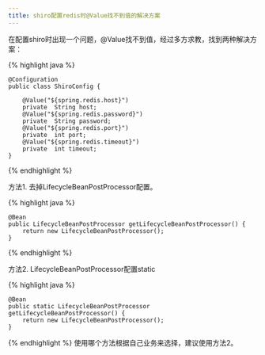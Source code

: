```yaml
---
title: shiro配置redis时@Value找不到值的解决方案
---
```


在配置shiro时出现一个问题，@Value找不到值，经过多方求教，找到两种解决方案： 

{% highlight java %}

	@Configuration
	public class ShiroConfig {
	
		@Value("${spring.redis.host}")
		private  String host;
		@Value("${spring.redis.password}")
		private  String password;
		@Value("${spring.redis.port}")
		private  int port;
		@Value("${spring.redis.timeout}")
		private  int timeout;
	}

{% endhighlight %}

 方法1. 去掉LifecycleBeanPostProcessor配置。

{% highlight java %}

	@Bean
	public LifecycleBeanPostProcessor getLifecycleBeanPostProcessor() {
		return new LifecycleBeanPostProcessor();
	}

{% endhighlight %}

方法2. LifecycleBeanPostProcessor配置static

{% highlight java %}

	@Bean
	public static LifecycleBeanPostProcessor getLifecycleBeanPostProcessor() {
		return new LifecycleBeanPostProcessor();
	}

{% endhighlight %}
使用哪个方法根据自己业务来选择，建议使用方法2。